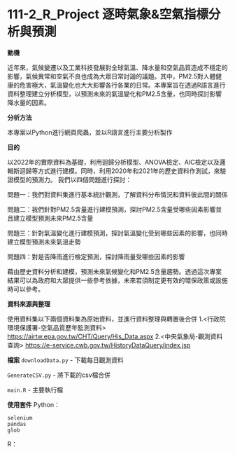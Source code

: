 # 111-2_R_Project 逐時氣象&空氣指標分析與預測

**動機**


近年來，氣候變遷以及工業科技發展對全球氣溫、降水量和空氣品質造成不穩定的影響，氣候異常和空氣不良也成為大眾日常討論的議題。其中，PM2.5對人體健康的危害極大，氣溫變化也大大影響各行各業的日常。本專案旨在透過R語言進行資料整理建立分析模型，以預測未來的氣溫變化和PM2.5含量，也同時探討影響降水量的因素。

**分析方法**

本專案以Python進行網頁爬蟲，並以R語言進行主要分析製作

**目的**

以2022年的實際資料為基礎，利用迴歸分析模型、ANOVA檢定、AIC檢定以及邏輯斯迴歸等方式進行建模。同時，利用2020年和2021年的歷史資料作測試，來驗證模型的預測力。
我們以四個問題進行探討：

問題一：我們對資料集進行基本統計觀測，了解資料分布情況和資料彼此間的關係

問題二：我們針對PM2.5含量進行建模預測，探討PM2.5含量受哪些因素影響並且建立模型預測未來PM2.5含量

問題三：針對氣溫變化進行建模預測，探討氣溫變化受到哪些因素的影響，也同時建立模型預測未來氣溫走勢

問題四：對是否降雨進行檢定預測，探討降雨量受哪些因素的影響

藉由歷史資料分析和建模，預測未來氣候變化和PM2.5含量趨勢。透過這次專案結果可以為政府和大眾提供一些參考依據，未來若須制定更有效的環保政策或設施時可以參考。

**資料來源與整理**


使用資料集以下兩個資料集為原始資料，並進行資料整理與轉置後合併
1.<行政院環境保護署-空氣品質歷年監測資料> https://airtw.epa.gov.tw/CHT/Query/His_Data.aspx
2.<中央氣象局-觀測資料查詢> https://e-service.cwb.gov.tw/HistoryDataQuery/index.jsp

**檔案**
`downloadData.py` - 下載每日觀測資料

`GenerateCSV.py` -  將下載的csv檔合併

`main.R` - 主要執行檔


**使用套件**
Python：
```
selenium
pandas
glob
```

R：
```

```
